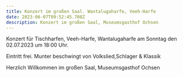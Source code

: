 ```yaml
---
title: Konzert im großen Saal. Wantalugaharfe, Veeh-Harfe
date: 2023-06-07T09:52:45.708Z
description: Konzert im großen Saal, Museumsgasthof Ochsen
---
```

K﻿onzert für Tischharfen, Veeh-Harfe, Wantalugaharfe am Sonntag den 02.07.2023 um 18:00 Uhr.

E﻿intritt frei. Munter beschwingt von Volkslied,Schlager & Klassik

H﻿erzlich Willkommen im großen Saal, Museumsgasthof Ochsen